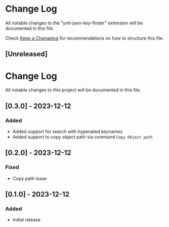 # Change Log

All notable changes to the "yml-json-key-finder" extension will be documented in this file.

Check [Keep a Changelog](http://keepachangelog.com/) for recommendations on how to structure this file.

## [Unreleased]

# Change Log

All notable changes to this project will be documented in this file.

## [0.3.0] - 2023-12-12

### Added

- Added support for search with hypenated keynames
- Added support to copy object path via command `Copy Object path`

## [0.2.0] - 2023-12-12

### Fixed

- Copy path issue

## [0.1.0] - 2023-12-12

### Added

- Initial release
